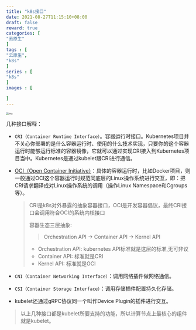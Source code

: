 ```yaml
---
title: "k8s接口"
date: 2021-08-27T11:15:10+08:00
draft: false
reward: true
categories: [
"云原生"
]
tags : [
"云原生",
"k8s"
]
series : [
"k8s"
]
images : [

]
---
```




<img src="https://picgo.6and.ltd/img/8ee9f2fa987eccb490cfaa91c6484f67.png" alt="img" style="zoom: 43%;" />

几种接口解释：

- `CRI（Container Runtime Interface）`。容器运行时接口。Kubernetes项目并不关心你部署的是什么容器运行时、使用的什么技术实现，只要你的这个容器运行时能够运行标准的容器镜像，它就可以通过实现CRI接入到Kubernetes项目当中。Kubernetes是通过kubelet跟CRI进行通信。

- [OCI（Open Container Initiative）](https://opencontainers.org/)：具体的容器运行时，比如Docker项目，则一般通过OCI这个容器运行时规范同底层的Linux操作系统进行交互，即：把CRI请求翻译成对Linux操作系统的调用（操作Linux Namespace和Cgroups等）。

  > CRI是k8s对外暴露的抽象容器接口，OCI是开发容器倡议，最终CRI接口会调用符合OCI的系统内核接口
  >
  > 容器生态三层抽象:
  >
  > > Orchestration API -> Container API -> Kernel API
  >
  > - Orchestration API: kubernetes API标准就是这层的标准,无可非议
  > - Container API: 标准就是CRI
  > - Kernel API: 标准就是OCI

- `CNI（Container Networking Interface）`：调用网络插件做网络通信。

- `CSI（Container Storage Interface）`：调用存储插件配置持久化存储。

- kubelet还通过gRPC协议同一个叫作Device Plugin的插件进行交互。

> 以上几种接口都是kubelet所要支持的功能，所以计算节点上最核心的组件就是kubelet。

